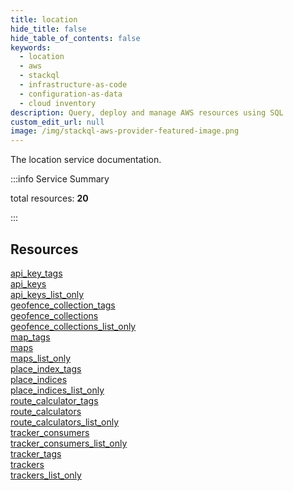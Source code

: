 ```yaml
---
title: location
hide_title: false
hide_table_of_contents: false
keywords:
  - location
  - aws
  - stackql
  - infrastructure-as-code
  - configuration-as-data
  - cloud inventory
description: Query, deploy and manage AWS resources using SQL
custom_edit_url: null
image: /img/stackql-aws-provider-featured-image.png
---
```


The location service documentation.

:::info Service Summary

<div class="row">
<div class="providerDocColumn">
<span>total resources:&nbsp;<b>20</b></span><br />
</div>
</div>

:::

## Resources
<div class="row">
<div class="providerDocColumn">
<a href="/services/location/api_key_tags/">api_key_tags</a><br />
<a href="/services/location/api_keys/">api_keys</a><br />
<a href="/services/location/api_keys_list_only/">api_keys_list_only</a><br />
<a href="/services/location/geofence_collection_tags/">geofence_collection_tags</a><br />
<a href="/services/location/geofence_collections/">geofence_collections</a><br />
<a href="/services/location/geofence_collections_list_only/">geofence_collections_list_only</a><br />
<a href="/services/location/map_tags/">map_tags</a><br />
<a href="/services/location/maps/">maps</a><br />
<a href="/services/location/maps_list_only/">maps_list_only</a><br />
<a href="/services/location/place_index_tags/">place_index_tags</a>
</div>
<div class="providerDocColumn">
<a href="/services/location/place_indices/">place_indices</a><br />
<a href="/services/location/place_indices_list_only/">place_indices_list_only</a><br />
<a href="/services/location/route_calculator_tags/">route_calculator_tags</a><br />
<a href="/services/location/route_calculators/">route_calculators</a><br />
<a href="/services/location/route_calculators_list_only/">route_calculators_list_only</a><br />
<a href="/services/location/tracker_consumers/">tracker_consumers</a><br />
<a href="/services/location/tracker_consumers_list_only/">tracker_consumers_list_only</a><br />
<a href="/services/location/tracker_tags/">tracker_tags</a><br />
<a href="/services/location/trackers/">trackers</a><br />
<a href="/services/location/trackers_list_only/">trackers_list_only</a>
</div>
</div>